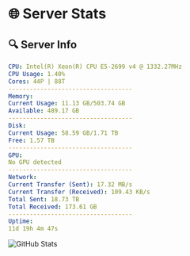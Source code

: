 # 🌐 Server Stats
## 🔍 Server Info
```yaml
CPU: Intel(R) Xeon(R) CPU E5-2699 v4 @ 1332.27MHz
CPU Usage: 1.40%
Cores: 44P | 88T
-----------------------------------
Memory:
Current Usage: 11.13 GB/503.74 GB
Available: 489.17 GB
-----------------------------------
Disk:
Current Usage: 58.59 GB/1.71 TB
Free: 1.57 TB
-----------------------------------
GPU:
No GPU detected
-----------------------------------
Network:
Current Transfer (Sent): 17.32 MB/s
Current Transfer (Received): 109.43 KB/s
Total Sent: 18.73 TB
Total Received: 173.61 GB
-----------------------------------
Uptime:
11d 19h 4m 47s
```
![GitHub Stats](https://img.shields.io/badge/Updated-2025-03-19_16:27:36-blue)